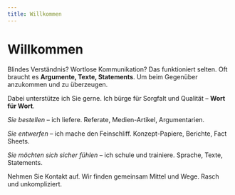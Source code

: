 ```yaml
---
title: Willkommen
---
```


# Willkommen

Blindes Verständnis? Wortlose Kommunikation? Das funktioniert selten. Oft braucht es **Argumente, Texte, Statements**. Um beim Gegenüber anzukommen und zu überzeugen.

Dabei unterstütze ich Sie gerne. Ich bürge für Sorgfalt und Qualität – **Wort für Wort**.

*Sie bestellen* – ich liefere. Referate, Medien-Artikel, Argumentarien.

*Sie entwerfen* – ich mache den Feinschliff. Konzept-Papiere, Berichte, Fact Sheets.

*Sie möchten sich sicher fühlen* – ich schule und trainiere. Sprache, Texte, Statements.

Nehmen Sie Kontakt auf. Wir finden gemeinsam Mittel und Wege. Rasch und unkompliziert.
